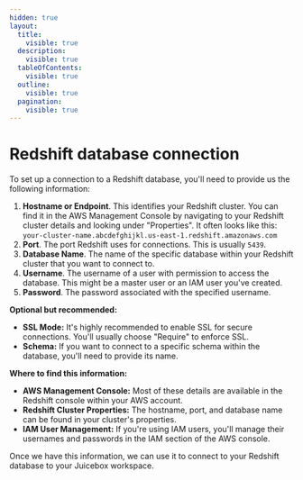 ```yaml
---
hidden: true
layout:
  title:
    visible: true
  description:
    visible: true
  tableOfContents:
    visible: true
  outline:
    visible: true
  pagination:
    visible: true
---
```


# Redshift database connection

To set up a connection to a Redshift database, you'll need to provide us the following information:

1. **Hostname or Endpoint**. This identifies your Redshift cluster. You can find it in the AWS Management Console by navigating to your Redshift cluster details and looking under "Properties". It often looks like this: `your-cluster-name.abcdefghijkl.us-east-1.redshift.amazonaws.com`  &#x20;
2. **Port**. The port Redshift uses for connections. This is usually `5439`.
3. **Database Name**. The name of the specific database within your Redshift cluster that you want to connect to.
4. **Username**. The username of a user with permission to access the database. This might be a master user or an IAM user you've created.
5. **Password**. The password associated with the specified username.

**Optional but recommended:**

* **SSL Mode:** It's highly recommended to enable SSL for secure connections. You'll usually choose "Require" to enforce SSL.  &#x20;
* **Schema:** If you want to connect to a specific schema within the database, you'll need to provide its name.

**Where to find this information:**

* **AWS Management Console:** Most of these details are available in the Redshift console within your AWS account.
* **Redshift Cluster Properties:** The hostname, port, and database name can be found in your cluster's properties.  &#x20;
* **IAM User Management:** If you're using IAM users, you'll manage their usernames and passwords in the IAM section of the AWS console.

Once we have this information, we can use it to connect to your Redshift database to your Juicebox workspace.
